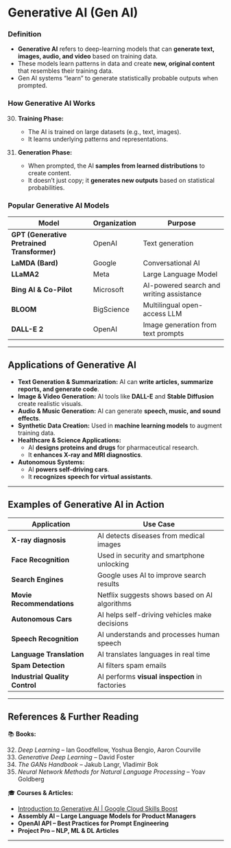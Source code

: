 # Generative AI (Gen AI)

### **Definition**

- **Generative AI** refers to deep-learning models that can **generate text, images, audio, and video** based on training data.
- These models learn patterns in data and create **new, original content** that resembles their training data.
- Gen AI systems “learn” to generate statistically probable outputs when prompted.

### **How Generative AI Works**


30. **Training Phase:**
    
    - The AI is trained on large datasets (e.g., text, images).
    - It learns underlying patterns and representations.
31. **Generation Phase:**
    
    - When prompted, the AI **samples from learned distributions** to create content.
    - It doesn’t just copy; it **generates new outputs** based on statistical probabilities.

### **Popular Generative AI Models**

|**Model**|**Organization**|**Purpose**|
|---|---|---|
|**GPT (Generative Pretrained Transformer)**|OpenAI|Text generation|
|**LaMDA (Bard)**|Google|Conversational AI|
|**LLaMA2**|Meta|Large Language Model|
|**Bing AI & Co-Pilot**|Microsoft|AI-powered search and writing assistance|
|**BLOOM**|BigScience|Multilingual open-access LLM|
|**DALL-E 2**|OpenAI|Image generation from text prompts|

---

## **Applications of Generative AI**

- **Text Generation & Summarization:** AI can **write articles, summarize reports, and generate code**.
- **Image & Video Generation:** AI tools like **DALL-E** and **Stable Diffusion** create realistic visuals.
- **Audio & Music Generation:** AI can generate **speech, music, and sound effects**.
- **Synthetic Data Creation:** Used in **machine learning models** to augment training data.
- **Healthcare & Science Applications:**
    - AI **designs proteins and drugs** for pharmaceutical research.
    - It **enhances X-ray and MRI diagnostics**.
- **Autonomous Systems:**
    - AI **powers self-driving cars**.
    - It **recognizes speech for virtual assistants**.

---

## **Examples of Generative AI in Action**

|**Application**|**Use Case**|
|---|---|
|**X-ray diagnosis**|AI detects diseases from medical images|
|**Face Recognition**|Used in security and smartphone unlocking|
|**Search Engines**|Google uses AI to improve search results|
|**Movie Recommendations**|Netflix suggests shows based on AI algorithms|
|**Autonomous Cars**|AI helps self-driving vehicles make decisions|
|**Speech Recognition**|AI understands and processes human speech|
|**Language Translation**|AI translates languages in real time|
|**Spam Detection**|AI filters spam emails|
|**Industrial Quality Control**|AI performs **visual inspection** in factories|

---

## **References & Further Reading**

📚 **Books:**

32. _Deep Learning_ – Ian Goodfellow, Yoshua Bengio, Aaron Courville
33. _Generative Deep Learning_ – David Foster
34. _The GANs Handbook_ – Jakub Langr, Vladimir Bok
35. _Neural Network Methods for Natural Language Processing_ – Yoav Goldberg

🎓 **Courses & Articles:**

-  [Introduction to Generative AI | Google Cloud Skills Boost](https://www.cloudskillsboost.google/course_templates/536)
- **Assembly AI – Large Language Models for Product Managers**
- **OpenAI API – Best Practices for Prompt Engineering**
- **Project Pro – NLP, ML & DL Articles**

---
